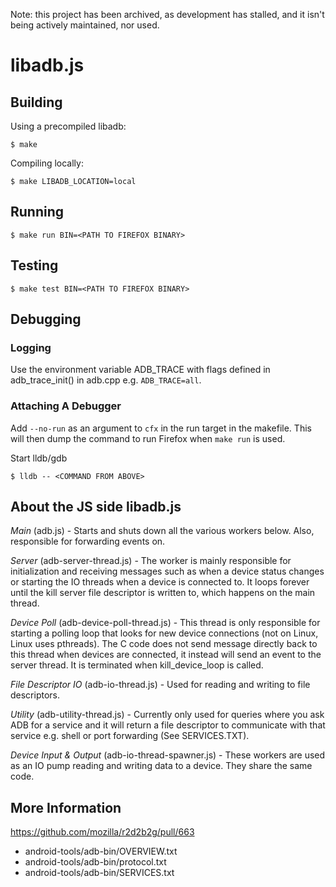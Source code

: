 Note: this project has been archived, as development has stalled, and it isn't being actively maintained, nor used.

# libadb.js

## Building

Using a precompiled libadb:

    $ make

Compiling locally:

    $ make LIBADB_LOCATION=local

## Running

    $ make run BIN=<PATH TO FIREFOX BINARY>

## Testing

    $ make test BIN=<PATH TO FIREFOX BINARY>

## Debugging

### Logging

Use the environment variable ADB_TRACE with flags defined in adb_trace_init()
in adb.cpp e.g. `ADB_TRACE=all`.

### Attaching A Debugger

Add `--no-run` as an argument to `cfx` in the run target in the makefile.
This will then dump the command to run Firefox when `make run` is used.

Start lldb/gdb

    $ lldb -- <COMMAND FROM ABOVE>

## About the JS side libadb.js

*Main* (adb.js) - Starts and shuts down all the various workers below.
Also, responsible for forwarding events on.

*Server* (adb-server-thread.js) - The worker is mainly responsible for
initialization and receiving messages such as when a device status changes
or starting the IO threads when a device is connected to. It loops forever
until the kill server file descriptor is written to, which happens
on the main thread.

*Device Poll* (adb-device-poll-thread.js) - This thread is only responsible for
starting a polling loop that looks for new device connections (not on Linux,
Linux uses pthreads). The C code does not send message directly back to this
thread when devices are connected, it instead will send an event to the server
thread. It is terminated when kill_device_loop is called.

*File Descriptor IO* (adb-io-thread.js) - Used for reading and writing to file
descriptors.

*Utility* (adb-utility-thread.js) - Currently only used for queries where you
ask ADB for a service and it will return a file descriptor to communicate with
that service e.g. shell or port forwarding (See SERVICES.TXT).

*Device Input & Output* (adb-io-thread-spawner.js) - These workers are used as
an IO pump reading and writing data to a device. They share the same code.

## More Information

https://github.com/mozilla/r2d2b2g/pull/663

- android-tools/adb-bin/OVERVIEW.txt
- android-tools/adb-bin/protocol.txt
- android-tools/adb-bin/SERVICES.txt
